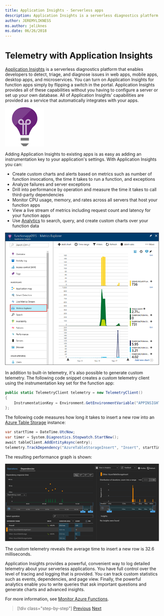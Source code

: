 ```yaml
---
title: Application Insights - Serverless apps
description: Application Insights is a serverless diagnostics platform that enables developers to detect, triage, and diagnose issues in web apps, mobile apps, desktop apps and microservices.
author: JEREMYLIKNESS
ms.author: jeliknes
ms.date: 06/26/2018
---
```

# Telemetry with Application Insights

[Application Insights](/azure/application-insights) is a serverless diagnostics platform that enables developers to detect, triage, and diagnose issues in web apps, mobile apps, desktop apps, and microservices. You can turn on Application Insights for function apps simply by flipping a switch in the portal. Application Insights provides all of these capabilities without you having to configure a server or set up your own database. All of Application Insights' capabilities are provided as a service that automatically integrates with your apps.

![Application Insights logo](./media/application-insights-logo.png)

Adding Application Insights to existing apps is as easy as adding an instrumentation key to your application's settings. With Application Insights you can:

- Create custom charts and alerts based on metrics such as number of function invocations, the time it takes to run a function, and exceptions
- Analyze failures and server exceptions
- Drill into performance by operation and measure the time it takes to call third-party dependencies
- Monitor CPU usage, memory, and rates across all servers that host your function apps
- View a live stream of metrics including request count and latency for your function apps
- Use [Analytics](/azure/application-insights/app-insights-analytics) to search, query, and create custom charts over your function data

![Metrics explorer](./media/metrics-explorer.png)

In addition to built-in telemetry, it's also possible to generate custom telemetry. The following code snippet creates a custom telemetry client using the instrumentation key set for the function app:

```csharp
public static TelemetryClient telemetry = new TelemetryClient()
{
    InstrumentationKey = Environment.GetEnvironmentVariable("APPINSIGHTS_INSTRUMENTATIONKEY")
};
```

The following code measures how long it takes to insert a new row into an [Azure Table Storage](/azure/cosmos-db/table-storage-overview) instance:

```csharp
var startTime = DateTime.UtcNow;
var timer = System.Diagnostics.Stopwatch.StartNew();
await tableClient.AddEntityAsync(entry);
telemetry.TrackDependency("AzureTableStorageInsert", "Insert", startTime, timer.Elapsed, true);
```

The resulting performance graph is shown:

![Custom telemetry](./media/custom-telemetry.png)

The custom telemetry reveals the average time to insert a new row is 32.6 milliseconds.

Application Insights provides a powerful, convenient way to log detailed telemetry about your serverless applications. You have full control over the level of tracing and logging that is provided. You can track custom statistics such as events, dependencies, and page view. Finally, the powerful analytics enable you to write queries that ask important questions and generate charts and advanced insights.

For more information, see [Monitor Azure Functions](/azure/azure-functions/functions-monitoring).

>[!div class="step-by-step"]
>[Previous](azure-functions.md)
>[Next](logic-apps.md)
